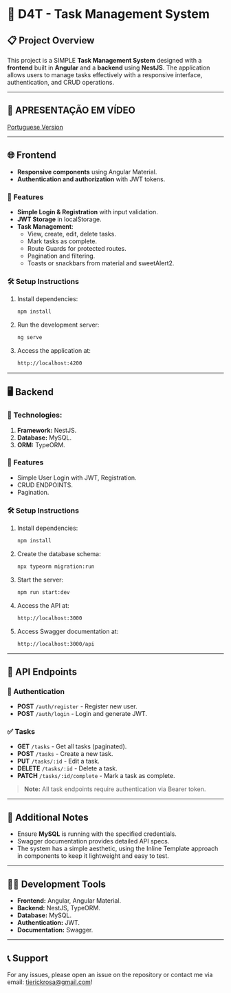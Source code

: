 # 🚀 D4T - Task Management System

## 📋 Project Overview

This project is a SIMPLE **Task Management System** designed with a **frontend** built in **Angular** and a **backend** using **NestJS**. The application allows users to manage tasks effectively with a responsive interface, authentication, and CRUD operations.

---

## 👀 APRESENTAÇÃO EM VÍDEO
[Portuguese Version](https://youtu.be/PYJ2_EupL84)

---
## 🌐 Frontend

- **Responsive components** using Angular Material.
- **Authentication and authorization** with JWT tokens.

### 🔧 Features
- **Simple Login & Registration** with input validation.
- **JWT Storage** in localStorage.
- **Task Management**:
  - View, create, edit, delete tasks.
  - Mark tasks as complete.
  - Route Guards for protected routes.
  - Pagination and filtering.
  - Toasts or snackbars from material and sweetAlert2.

### 🛠️ Setup Instructions
1. Install dependencies:
   ```bash
   npm install
   ```
2. Run the development server:
   ```bash
   ng serve
   ```
3. Access the application at:
   ```bash
   http://localhost:4200
   ```

---

## 🖥️ Backend

### 📜 Technologies:
1. **Framework:** NestJS.
2. **Database:** MySQL.
3. **ORM:** TypeORM.

### 🔧 Features
  - Simple User Login with JWT, Registration.
  - CRUD ENDPOINTS.
  - Pagination.

### 🛠️ Setup Instructions
1. Install dependencies:
   ```bash
   npm install
   ```
2. Create the database schema:
   ```bash
   npx typeorm migration:run
   ```
3. Start the server:
   ```bash
   npm run start:dev
   ```
4. Access the API at:
   ```bash
   http://localhost:3000
   ```
5. Access Swagger documentation at:
   ```bash
   http://localhost:3000/api
   ```

---

## 🔗 API Endpoints

### 🔐 Authentication
- **POST** `/auth/register` - Register new user.
- **POST** `/auth/login` - Login and generate JWT.

### ✅ Tasks
- **GET** `/tasks` - Get all tasks (paginated).
- **POST** `/tasks` - Create a new task.
- **PUT** `/tasks/:id` - Edit a task.
- **DELETE** `/tasks/:id` - Delete a task.
- **PATCH** `/tasks/:id/complete` - Mark a task as complete.

> **Note:** All task endpoints require authentication via Bearer token.

---

## 📖 Additional Notes
- Ensure **MySQL** is running with the specified credentials.
- Swagger documentation provides detailed API specs.
- The system has a simple aesthetic, using the Inline Template approach in components to keep it lightweight and easy to test.

---

## 🧑‍💻 Development Tools
- **Frontend:** Angular, Angular Material.
- **Backend:** NestJS, TypeORM.
- **Database:** MySQL.
- **Authentication:** JWT.
- **Documentation:** Swagger.

---

## 📞 Support
For any issues, please open an issue on the repository or contact me via email: tierickrosa@gmail.com!
